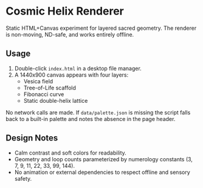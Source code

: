 # Cosmic Helix Renderer

Static HTML+Canvas experiment for layered sacred geometry. The renderer is
non-moving, ND-safe, and works entirely offline.

## Usage
1. Double-click `index.html` in a desktop file manager.
2. A 1440x900 canvas appears with four layers:
   - Vesica field
   - Tree-of-Life scaffold
   - Fibonacci curve
   - Static double-helix lattice

No network calls are made. If `data/palette.json` is missing the script falls
back to a built-in palette and notes the absence in the page header.

## Design Notes
- Calm contrast and soft colors for readability.
- Geometry and loop counts parameterized by numerology constants
  (3, 7, 9, 11, 22, 33, 99, 144).
- No animation or external dependencies to respect offline and sensory safety.
